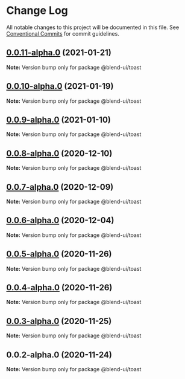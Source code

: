 # Change Log

All notable changes to this project will be documented in this file.
See [Conventional Commits](https://conventionalcommits.org) for commit guidelines.

## [0.0.11-alpha.0](https://prifina-admin/prifina/blend-ui/compare/@blend-ui/toast@0.0.10-alpha.0...@blend-ui/toast@0.0.11-alpha.0) (2021-01-21)

**Note:** Version bump only for package @blend-ui/toast





## [0.0.10-alpha.0](https://prifina-admin/prifina/blend-ui/compare/@blend-ui/toast@0.0.9-alpha.0...@blend-ui/toast@0.0.10-alpha.0) (2021-01-19)

**Note:** Version bump only for package @blend-ui/toast





## [0.0.9-alpha.0](https://prifina-admin/prifina/blend-ui/compare/@blend-ui/toast@0.0.8-alpha.0...@blend-ui/toast@0.0.9-alpha.0) (2021-01-10)

**Note:** Version bump only for package @blend-ui/toast





## [0.0.8-alpha.0](https://prifina-admin/prifina/blend-ui/compare/@blend-ui/toast@0.0.7-alpha.0...@blend-ui/toast@0.0.8-alpha.0) (2020-12-10)

**Note:** Version bump only for package @blend-ui/toast





## [0.0.7-alpha.0](https://prifina-admin/prifina/blend-ui/compare/@blend-ui/toast@0.0.6-alpha.0...@blend-ui/toast@0.0.7-alpha.0) (2020-12-09)

**Note:** Version bump only for package @blend-ui/toast





## [0.0.6-alpha.0](https://prifina-admin/prifina/blend-ui/compare/@blend-ui/toast@0.0.5-alpha.0...@blend-ui/toast@0.0.6-alpha.0) (2020-12-04)

**Note:** Version bump only for package @blend-ui/toast





## [0.0.5-alpha.0](https://prifina-admin/prifina/blend-ui/compare/@blend-ui/toast@0.0.4-alpha.0...@blend-ui/toast@0.0.5-alpha.0) (2020-11-26)

**Note:** Version bump only for package @blend-ui/toast





## [0.0.4-alpha.0](https://prifina-admin/prifina/blend-ui/compare/@blend-ui/toast@0.0.3-alpha.0...@blend-ui/toast@0.0.4-alpha.0) (2020-11-26)

**Note:** Version bump only for package @blend-ui/toast





## [0.0.3-alpha.0](https://prifina-admin/prifina/blend-ui/compare/@blend-ui/toast@0.0.2-alpha.0...@blend-ui/toast@0.0.3-alpha.0) (2020-11-25)

**Note:** Version bump only for package @blend-ui/toast





## 0.0.2-alpha.0 (2020-11-24)

**Note:** Version bump only for package @blend-ui/toast
